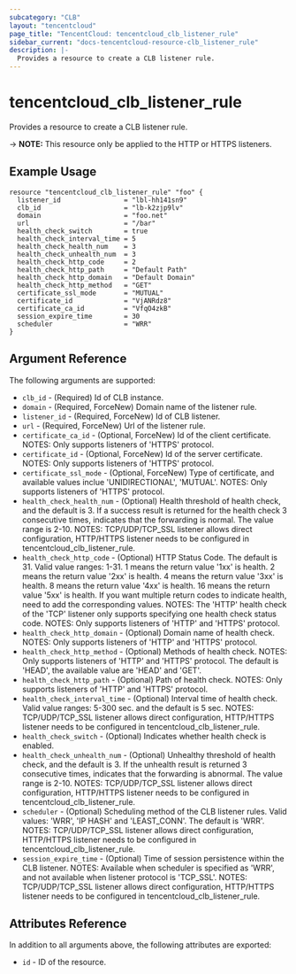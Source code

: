 ```yaml
---
subcategory: "CLB"
layout: "tencentcloud"
page_title: "TencentCloud: tencentcloud_clb_listener_rule"
sidebar_current: "docs-tencentcloud-resource-clb_listener_rule"
description: |-
  Provides a resource to create a CLB listener rule.
---
```


# tencentcloud_clb_listener_rule

Provides a resource to create a CLB listener rule.

-> **NOTE:** This resource only be applied to the HTTP or HTTPS listeners.

## Example Usage

```hcl
resource "tencentcloud_clb_listener_rule" "foo" {
  listener_id                = "lbl-hh141sn9"
  clb_id                     = "lb-k2zjp9lv"
  domain                     = "foo.net"
  url                        = "/bar"
  health_check_switch        = true
  health_check_interval_time = 5
  health_check_health_num    = 3
  health_check_unhealth_num  = 3
  health_check_http_code     = 2
  health_check_http_path     = "Default Path"
  health_check_http_domain   = "Default Domain"
  health_check_http_method   = "GET"
  certificate_ssl_mode       = "MUTUAL"
  certificate_id             = "VjANRdz8"
  certificate_ca_id          = "VfqO4zkB"
  session_expire_time        = 30
  scheduler                  = "WRR"
}
```

## Argument Reference

The following arguments are supported:

* `clb_id` - (Required) Id of CLB instance.
* `domain` - (Required, ForceNew) Domain name of the listener rule.
* `listener_id` - (Required, ForceNew) Id of CLB listener.
* `url` - (Required, ForceNew) Url of the listener rule.
* `certificate_ca_id` - (Optional, ForceNew) Id of the client certificate. NOTES: Only supports listeners of 'HTTPS' protocol.
* `certificate_id` - (Optional, ForceNew) Id of the server certificate. NOTES: Only supports listeners of 'HTTPS' protocol.
* `certificate_ssl_mode` - (Optional, ForceNew) Type of certificate, and available values inclue 'UNIDIRECTIONAL', 'MUTUAL'. NOTES: Only supports listeners of 'HTTPS' protocol.
* `health_check_health_num` - (Optional) Health threshold of health check, and the default is 3. If a success result is returned for the health check 3 consecutive times, indicates that the forwarding is normal. The value range is 2-10. NOTES: TCP/UDP/TCP_SSL listener allows direct configuration, HTTP/HTTPS listener needs to be configured in tencentcloud_clb_listener_rule.
* `health_check_http_code` - (Optional) HTTP Status Code. The default is 31. Valid value ranges: 1-31. 1 means the return value '1xx' is health. 2 means the return value '2xx' is health. 4 means the return value '3xx' is health. 8 means the return value '4xx' is health. 16 means the return value '5xx' is health. If you want multiple return codes to indicate health, need to add the corresponding values. NOTES: The 'HTTP' health check of the 'TCP' listener only supports specifying one health check status code. NOTES: Only supports listeners of 'HTTP' and 'HTTPS' protocol.
* `health_check_http_domain` - (Optional) Domain name of health check. NOTES: Only supports listeners of 'HTTP' and 'HTTPS' protocol.
* `health_check_http_method` - (Optional) Methods of health check. NOTES: Only supports listeners of 'HTTP' and 'HTTPS' protocol. The default is 'HEAD', the available value are 'HEAD' and 'GET'.
* `health_check_http_path` - (Optional) Path of health check. NOTES: Only supports listeners of 'HTTP' and 'HTTPS' protocol.
* `health_check_interval_time` - (Optional) Interval time of health check. Valid value ranges: 5-300 sec. and the default is 5 sec. NOTES: TCP/UDP/TCP_SSL listener allows direct configuration, HTTP/HTTPS listener needs to be configured in tencentcloud_clb_listener_rule.
* `health_check_switch` - (Optional) Indicates whether health check is enabled.
* `health_check_unhealth_num` - (Optional) Unhealthy threshold of health check, and the default is 3. If the unhealth result is returned 3 consecutive times, indicates that the forwarding is abnormal. The value range is 2-10.  NOTES: TCP/UDP/TCP_SSL listener allows direct configuration, HTTP/HTTPS listener needs to be configured in tencentcloud_clb_listener_rule.
* `scheduler` - (Optional) Scheduling method of the CLB listener rules. Valid values: 'WRR', 'IP HASH' and 'LEAST_CONN'. The default is 'WRR'.  NOTES: TCP/UDP/TCP_SSL listener allows direct configuration, HTTP/HTTPS listener needs to be configured in tencentcloud_clb_listener_rule.
* `session_expire_time` - (Optional) Time of session persistence within the CLB listener. NOTES: Available when scheduler is specified as 'WRR', and not available when listener protocol is 'TCP_SSL'.  NOTES: TCP/UDP/TCP_SSL listener allows direct configuration, HTTP/HTTPS listener needs to be configured in tencentcloud_clb_listener_rule.

## Attributes Reference

In addition to all arguments above, the following attributes are exported:

* `id` - ID of the resource.



